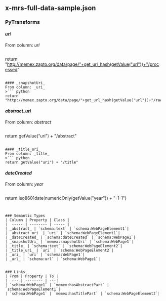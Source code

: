 ## x-mrs-full-data-sample.json

### PyTransforms
#### _uri_
From column: _url_
>``` python
return "http://memex.zapto.org/data/page/"+get_url_hash(getValue("url"))+"/processed"
```

#### _snapshotUri_
From column: _uri_
>``` python
return "http://memex.zapto.org/data/page/"+get_url_hash(getValue("url"))+"/raw"
```

#### _abstract_uri_
From column: _abstract_
>``` python
return getValue("uri") + "/abstract"
```

#### _title_uri_
From column: _title_
>``` python
return getValue("uri") + "/title"
```

#### _dateCreated_
From column: _year_
>``` python
return iso8601date(numericOnly(getValue("year")) + "-1-1")
```


### Semantic Types
| Column | Property | Class |
|  ----- | -------- | ----- |
| _abstract_ | `schema:text` | `schema:WebPageElement1`|
| _abstract_uri_ | `uri` | `schema:WebPageElement1`|
| _dateCreated_ | `schema:dateCreated` | `schema:WebPage1`|
| _snapshotUri_ | `memex:snapshotUri` | `schema:WebPage1`|
| _title_ | `schema:text` | `schema:WebPageElement2`|
| _title_uri_ | `uri` | `schema:WebPageElement2`|
| _uri_ | `uri` | `schema:WebPage1`|
| _url_ | `schema:url` | `schema:WebPage1`|


### Links
| From | Property | To |
|  --- | -------- | ---|
| `schema:WebPage1` | `memex:hasAbstractPart` | `schema:WebPageElement1`|
| `schema:WebPage1` | `memex:hasTitlePart` | `schema:WebPageElement2`|
